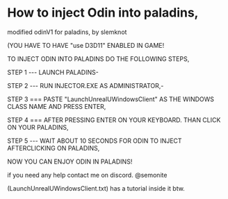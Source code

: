 # How to inject Odin into paladins,
modified odinV1 for paladins, by slemknot

(YOU HAVE TO HAVE "use D3D11" ENABLED IN GAME!

TO INJECT ODIN INTO PALADINS DO THE FOLLOWING STEPS,




STEP 1 --- LAUNCH PALADINS-


STEP 2 --- RUN INJECTOR.EXE AS ADMINISTRATOR,-


STEP 3 === PASTE "LaunchUnrealUWindowsClient" AS THE WINDOWS CLASS NAME AND PRESS ENTER,


STEP 4 === AFTER PRESSING ENTER ON YOUR KEYBOARD. THAN CLICK ON YOUR PALADINS,


STEP 5 --- WAIT ABOUT 10 SECONDS FOR ODIN TO INJECT AFTERCLICKING ON PALADINS,


NOW YOU CAN ENJOY ODIN IN PALADINS!

if you need any help contact me on discord. @semonite


(LaunchUnrealUWindowsClient.txt) has a tutorial inside it btw.
